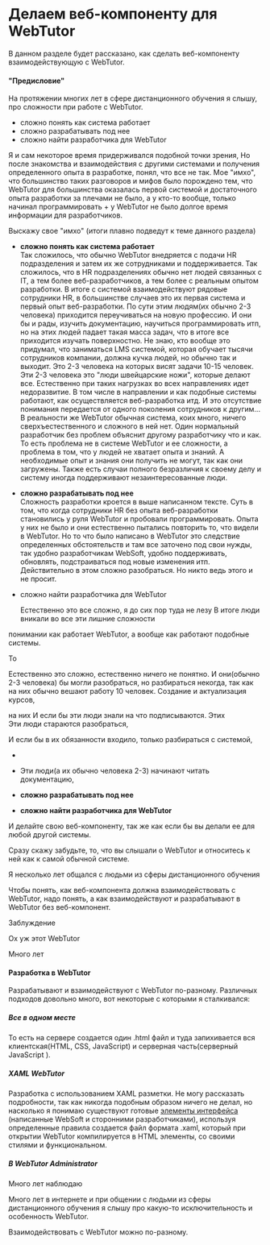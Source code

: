 # Делаем веб-компоненту для WebTutor

В данном разделе будет рассказано, как сделать веб-компоненту взаимодействующую с WebTutor.

#### "Предисловие"

На протяжении многих лет в сфере дистанционного обучения я слышу, про сложности при работе с WebTutor.

* сложно понять как система работает
* сложно разрабатывать под нее
* сложно найти разработчика для WebTutor

Я и сам некоторое время придерживался подобной точки зрения,  Но после знакомства и взаимодействия с другими системами и получения определенного опыта в разработке, понял, что все не так. Мое "имхо", что большинство таких разговоров и мифов было порождено тем, что WebTutor для большинства оказалась первой системой и достаточного опыта разработки за плечами не было, а у кто-то вообще, только начинал программировать + у WebTutor не было долгое  время информации для разработчиков.

Выскажу свое "имхо" \(итоги плавно подведут к теме данного раздела\)

* **сложно понять как система работает**  
  Так сложилось, что обычно WebTutor внедряется с подачи HR подразделения и затем их же сотрудниками и поддерживается. Так сложилось, что в HR подразделениях обычно нет людей связанных с IT, а тем более веб-разработчиков, а тем более с реальным опытом разработки. В итоге с системой взаимодействуют рядовые сотрудники HR, в большинстве случаев это их первая система и первый опыт веб-разработки. По сути этим людям\(их обычно 2-3 человека\) приходится переучиваться на новую профессию. И они бы и рады, изучить документацию, научиться программировать итп, но на этих людей падает такая масса задач, что в итоге все приходится изучать поверхностно. Не знаю, кто вообще это придумал, что заниматься LMS системой, которая обучает тысячи сотрудников компании, должна кучка людей, но обычно так и выходит. Это 2-3 человека на которых висят задачи 10-15 человек. Эти 2-3 человека это "люди швейцарские ножи", которые делают все. Естественно при таких нагрузках во всех направлениях идет недоразвитие. В том числе в направлении и как подобные системы работают, как осуществляется веб-разработка итд. И это отсутствие понимания передается от одного поколения сотрудников к другим...  
  В реальности же WebTutor обычная система, коих много, ничего сверхъестественного и сложного в ней нет. Один нормальный разработчик без проблем объяснит другому разработчику что и как. То есть  проблема не в системе WebTutor и ее сложности, а проблема в том, что у людей не хватает опыта и знаний. А необходимые опыт и знания они получить не могут, так как они загружены. Также есть случаи полного безразличия к своему делу и систему иногда поддерживают незаинтересованные люди.

* **сложно разрабатывать под нее**  
  Cложность разработки кроется в выше написанном тексте. Суть в том, что когда сотрудники HR без опыта веб-разработки становились у руля WebTutor и пробовали программировать. Опыта у них не было и они естественно пытались повторить то, что видели в WebTutor. Но то что было написано в WebTutor это следствие определенных обстоятельств и там все заточено под свои нужды, так удобно разработчикам WebSoft, удобно поддерживать, обновлять, подстраиваться под новые изменения итп. Действительно в этом сложно разобраться. Но никто ведь этого и не просит. 

* сложно найти разработчика для WebTutor  
  
  
  
  
  
  
  
  
  Естественно это все сложно, я до сих пор туда не лезу В итоге люди вникали во все эти лишние сложности

понимании как работает WebTutor, а вообще как работают подобные системы.

То

Естественно это сложно, естественно ничего не понятно. И они\(обычно 2-3 человека\) бы могли разобраться, но разбираться некогда, так как на них обычно вешают работу 10 человек. Создание и актуализация курсов,

на них  И если бы эти люди знали на что подписываются. Этих  
Эти люди стараются разобраться,

И если бы в их обязанности входило, только разбираться с системой,

* 
* Эти люди\(а их обычно человека 2-3\) начинают читать документацию,

* **сложно разрабатывать под нее**

* **сложно найти разработчика для WebTutor**

И делайте свою веб-компоненту, так же как если бы вы делали ее для любой другой системы.

Сразу скажу забудьте, то, что вы слышали о WebTutor и относитесь к ней как к самой обычной системе.

Я несколько лет общался с людьми из сферы дистанционного обучения

Чтобы понять, как веб-компонента должна взаимодействовать с WebTutor, надо понять, а как взаимодействуют и разрабатывают в WebTutor без веб-компонент.

Заблуждение

Ох уж этот WebTutor

Много лет

#### Разработка в WebTutor

Разрабатывают и взаимодействуют с WebTutor по-разному. Различных подходов довольно много, вот некоторые с которыми я сталкивался:

##### Все в одном месте

То есть на сервере создается один .html файл и туда запихивается вся клиентская\(HTML, CSS, JavaScript\) и серверная часть\(серверный JavaScript \).

##### XAML WebTutor

Разработка с использованием XAML разметки. Не могу рассказать подробности, так как никогда подобным образом ничего не делал, но насколько я понимаю существуют готовые [элементы интерфейса](http://news.websoft.ru/view_doc.html?mode=xaml&doc_id=5900009198344233411) \(написанные WebSoft и сторонними разработчиками\), используя определенные правила создается файл формата .xaml, который при открытии WebTutor компилируется в HTML элементы, со своими стилями и функциональном.

##### В WebTutor Administrator

Много лет наблюдаю

Много лет в интернете и при общении с людьми из сферы дистанционного обучения я слышу про какую-то исключительность и особенность WebTutor.

Взаимодействовать с WebTutor можно по-разному.

